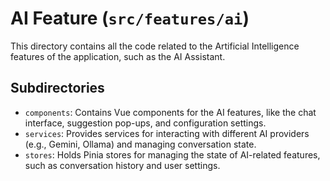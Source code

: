 # AI Feature (`src/features/ai`)

This directory contains all the code related to the Artificial Intelligence features of the application, such as the AI Assistant.

## Subdirectories

-   `components`: Contains Vue components for the AI features, like the chat interface, suggestion pop-ups, and configuration settings.
-   `services`: Provides services for interacting with different AI providers (e.g., Gemini, Ollama) and managing conversation state.
-   `stores`: Holds Pinia stores for managing the state of AI-related features, such as conversation history and user settings. 